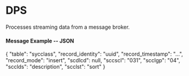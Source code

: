 # DPS

Processes streaming data from a message broker.

#### Message Example -- JSON   

{
  "table": "sycclass",
  "record_identity": "uuid",
  "record_timestamp": "...",
  "record_mode": "insert",
  "scdlcd": null,
  "sccscl": "031",
  "scclgp": "04",
  "scclds": "description",
  "scclst": "sort"
}
